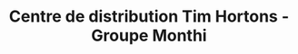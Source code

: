 ---
title: "Centre de distribution Tim Hortons - Groupe Monthi"
url: /drummondville/centre-de-distribution-tim-hortons-groupe-monthi/
shop: Kaffee
---